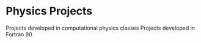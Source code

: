 # Physics Projects
 Projects developed in computational physics classes
 Projects developed in Fortran 90 
